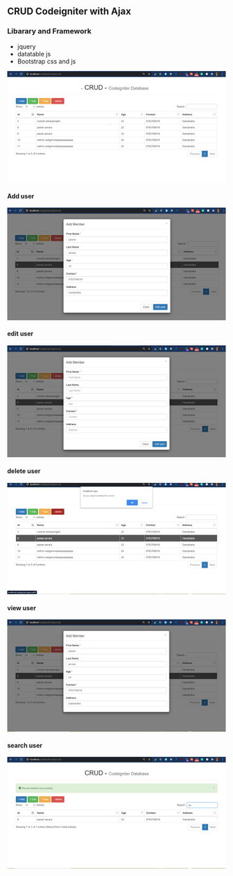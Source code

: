 ## CRUD Codeigniter with Ajax
### Libarary and Framework
* jquery
* datatable js
* Bootstrap css and js

![first screen](application/views/images/screenshot1.png)
#### Add user
![add user](application/views/images/Add.png)
#### edit user
![edit user](application/views/images/edit.png)
#### delete user
![delete user](application/views/images/delete.png)
#### view user
![view user](application/views/images/view.png)
#### search user
![serach user](application/views/images/search.png)